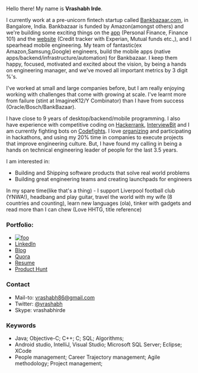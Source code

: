 Hello there! My name is <b>Vrashabh Irde</b>. 

I currently work at a pre-unicorn fintech startup called [Bankbazaar.com](https://en.wikipedia.org/wiki/BankBazaar), in Bangalore, India. Bankbazaar is funded by Amazon(amongst others) and we're building some exciting things on the [app](https://play.google.com/store/apps/details?id=com.bankbazaar.app&hl=en) (Personal Finance, Finance 101) and the [website](https://www.bankbazaar.com/) (Credit tracker with Experian, Mutual funds etc.,), and I spearhead mobile engineering. My team of fantastic(ex Amazon,Samsung,Google) engineers, build the mobile apps (native apps/backend/infrastructure/automation) for Bankbazaar. I keep them happy, focused, motivated and excited about the vision, by being a hands on engineering manager, and we've moved all important metrics by 3 digit %'s.

I've worked at small and large companies before, but I am really enjoying working with challenges that come with growing at scale. I've learnt more from failure (stint at ImagineK12/Y Combinator) than I have from success (Oracle/Bosch/BankBazaar). 

I have close to 9 years of desktop/backend/mobile programming. I also have experience with competitive coding on [Hackerrank](https://www.hackerrank.com/slartibartfast), [InterviewBit](https://www.interviewbit.com/) and I am currently fighting bots on [Codefights](https://codefights.com/profile/slartibartfast). I love [organizing](https://blog.bankbazaar.com/hack-fun/) and participating in hackathons, and using my 20% time in companies to execute projects that improve engineering culture. 
But, I have found my calling in being a hands on technical engineering leader of people for the last 3.5 years.

I am interested in:

- Building and Shipping software products that solve real world problems
- Building great engineering teams and creating launchpads for engineers

In my spare time(like that's a thing) - I support Liverpool football club (YNWA!), headbang and play guitar, travel the world with my wife (8 countries and counting), learn new languages (ola), tinker with gadgets and read more than I can chew (Love HHTG, title reference)

### Portfolio: 

- [![foo](http://stackexchange.com/users/flair/1085543.png)](https://www.stackoverflow.com/story/slartibartfast)
- [LinkedIn](https://goo.gl/idUZBi)
- [Blog](https://goo.gl/59s9aL)
- [Quora](https://goo.gl/elppwt)
- [Resume](https://drive.google.com/file/d/0BzQVNQrJ_A3xZnVSamxGaldjYnc/view?usp=sharing)
- [Product Hunt](https://www.producthunt.com/@vrashabh)


### Contact
- Mail-to: vrashabh86@gmail.com
- Twitter: [@vrashabh](https://twitter.com/vrashabh)
- Skype: vrashabhirde

### Keywords
 - Java; Objective-C; C++; C; SQL; Algorithms;
 - Android studio, IntelliJ, Visual Studio; Microsoft SQL Server; Eclipse; XCode
 - People management; Career Trajectory management; Agile methodology; Project management;
